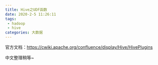```yaml
---
title: Hive之UDF函数
date: 2020-2-5 11:26:11
tags:
 - hadoop
 - hive
categories: 大数据
---
```




官方文档：https://cwiki.apache.org/confluence/display/Hive/HivePlugins



中文整理稍等~